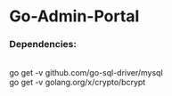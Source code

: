 # Go-Admin-Portal

<h3>Dependencies:</h3>
<br>
	go get -v github.com/go-sql-driver/mysql
<br>
go get -v golang.org/x/crypto/bcrypt
